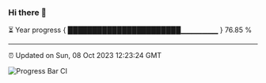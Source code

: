 ### Hi there 👋

⏳ Year progress { ███████████████████████▁▁▁▁▁▁▁ } 76.85 %

---

⏰ Updated on Sun, 08 Oct 2023 12:23:24 GMT

![Progress Bar CI](https://github.com/liununu/liununu/workflows/Progress%20Bar%20CI/badge.svg)
